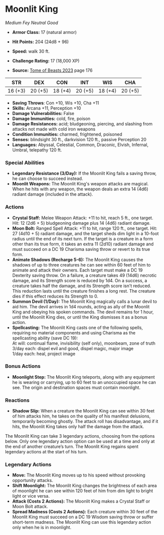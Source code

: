 # Moonlit King

*Medium* *Fey* *Neutral Good*

- **Armor Class:** 17 (natural armor)
- **Hit Points:** 204 (24d8 + 96)
- **Speed:** walk 30 ft.

- **Challenge Rating:** 17 (18,000 XP)
- **Source:** [Tome of Beasts 2023](https://koboldpress.com/kpstore/product/tome-of-beasts-1-2023-edition/) page 176

| STR | DEX | CON | INT | WIS | CHA |
| --- | --- | --- | --- | --- | --- |
| 16 (+3) | 20 (+5) | 18 (+4) | 20 (+5) | 18 (+4) | 20 (+5) |

- **Saving Throws**: Con +10, Wis +10, Cha +11
- **Skills:** Arcana +11, Perception +10
- **Damage Vulnerabilities:** False
- **Damage Immunities:** cold, fire, poison
- **Damage Resistances:** acid; bludgeoning, piercing, and slashing from attacks not made with cold iron weapons
- **Condition Immunities:** charmed, frightened, poisoned
- **Senses:** blindsight 30 ft., darkvision 120 ft., passive Perception 20
- **Languages:** Abyssal, Celestial, Common, Draconic, Elvish, Infernal, Umbral, telepathy 120 ft.

### Special Abilities

- **Legendary Resistance (3/Day):** If the Moonlit King fails a saving throw, he can choose to succeed instead.
- **Moonlit Weapons:** The Moonlit King's weapon attacks are magical. When he hits with any weapon, the weapon deals an extra 14 (4d6) radiant damage (included in the attack).

### Actions

- **Crystal Staff:** Melee Weapon Attack: +11 to hit, reach 5 ft., one target. Hit: 12 (2d6 + 5) bludgeoning damage plus 14 (4d6) radiant damage.
- **Moon Bolt:** Ranged Spell Attack: +11 to hit, range 120 ft., one target. Hit: 27 (4d10 + 5) radiant damage, and the target sheds dim light in a 10-foot radius until the end of its next turn. If the target is a creature in a form other than its true form, it takes an extra 11 (2d10) radiant damage and must succeed on a DC 19 Charisma saving throw or revert to its true form.
- **Animate Shadows (Recharge 5-6):** The Moonlit King causes the shadows of up to three creatures he can see within 60 feet of him to animate and attack their owners. Each target must make a DC 19 Dexterity saving throw. On a failure, a creature takes 49 (14d6) necrotic damage, and its Strength score is reduced by 1d4. On a success, a creature takes half the damage, and its Strength score isn't reduced. This reduction lasts until the creature finishes a long rest. The creature dies if this effect reduces its Strength to 0.
- **Summon Devil (1/Day):** The Moonlit King magically calls a lunar devil to aid him. The devil arrives in 1d4 rounds, acting as ally of the Moonlit King and obeying his spoken commands. The devil remains for 1 hour, until the Moonlit King dies, or until the King dismisses it as a bonus action.
- **Spellcasting:** The Moonlit King casts one of the following spells, requiring no material components and using Charisma as the spellcasting ability (save DC 19):<br>At will: continual flame, invisibility (self only), moonbeam, zone of truth<br>3/day each: dispel evil and good, dispel magic, major image<br>1/day each: heal, project image

### Bonus Actions

- **Moonlight Step:** The Moonlit King teleports, along with any equipment he is wearing or carrying, up to 60 feet to an unoccupied space he can see. The origin and destination spaces must contain moonlight.

### Reactions

- **Shadow Slip:** When a creature the Moonlit King can see within 30 feet of him attacks him, he takes on the quality of his manifest delusions, temporarily becoming ghostly. The attack roll has disadvantage, and if it hits, the Moonlit King takes only half the damage from the attack.

The Moonlit King can take 3 legendary actions, choosing from the options below. Only one legendary action option can be used at a time and only at the end of another creature’s turn. The Moonlit King regains spent legendary actions at the start of his turn.

### Legendary Actions

- **Move:** The Moonlit King moves up to his speed without provoking opportunity attacks.
- **Shift Moonlight:** The Moonlit King changes the brightness of each area of moonlight he can see within 120 feet of him from dim light to bright light or vice versa.
- **Attack (Costs 2 Actions):** The Moonlit King makes a Crystal Staff or Moon Bolt attack.
- **Spread Madness (Costs 2 Actions):** Each creature within 30 feet of the Moonlit King must succeed on a DC 19 Wisdom saving throw or suffer short-term madness. The Moonlit King can use this legendary action only when he is in moonlight.
